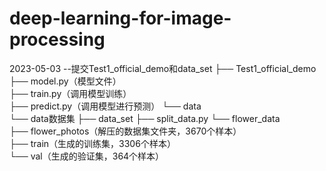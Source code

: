 # deep-learning-for-image-processing
2023-05-03  --提交Test1_official_demo和data_set
                  ├── Test1_official_demo
                    ├── model.py（模型文件）  
                    ├── train.py（调用模型训练）  
                    ├── predict.py（调用模型进行预测） 
                    └── data  
                      └── data数据集
                                      ├── data_set 
                                        ├── split_data.py
                                        └── flower_data   
                                          ├── flower_photos（解压的数据集文件夹，3670个样本）  
                                          ├── train（生成的训练集，3306个样本）  
                                          └── val（生成的验证集，364个样本） 
